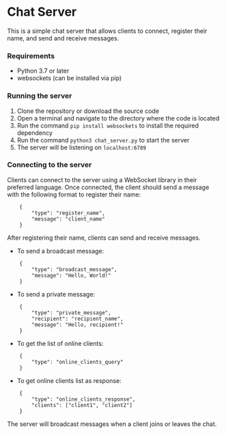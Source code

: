 # Chat Server

This is a simple chat server that allows clients to connect, register their name, and send and receive messages.

### Requirements

- Python 3.7 or later
- websockets (can be installed via pip)

### Running the server

1. Clone the repository or download the source code
2. Open a terminal and navigate to the directory where the code is located
3. Run the command `pip install websockets` to install the required dependency
4. Run the command `python3 chat_server.py` to start the server
5. The server will be listening on `localhost:6789`

### Connecting to the server

Clients can connect to the server using a WebSocket library in their preferred language. Once connected, the client should send a message with the following format to register their name:
```
    {
        "type": "register_name",
        "message": "client_name"
    }
```


After registering their name, clients can send and receive messages.

- To send a broadcast message:
```
    {
        "type": "broadcast_message",
        "message": "Hello, World!"
    }
```



- To send a private message:
```
    {
        "type": "private_message",
        "recipient": "recipient_name",
        "message": "Hello, recipient!"
    }
```



- To get the list of online clients:
```
    {
        "type": "online_clients_query"
    }
```



- To get online clients list as response:
```
    {
        "type": "online_clients_response",
        "clients": ["client1", "client2"]
    }
```

The server will broadcast messages when a client joins or leaves the chat.